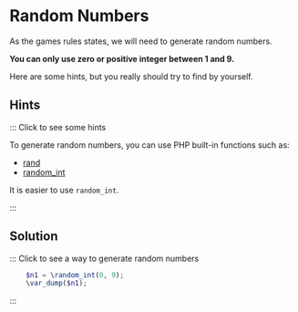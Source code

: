 # Random Numbers

As the games rules states, we will need to generate random numbers.

**You can only use zero or positive integer between 1 and 9.**  

Here are some hints, but you really should try to find by yourself.

## Hints

::: Click to see some hints

To generate random numbers, you can use PHP built-in functions such as:

- [rand](https://www.php.net/manual/fr/function.rand.php)
- [random_int](https://www.php.net/manual/fr/function.random-int.php)

It is easier to use `random_int`.

:::

## Solution

::: Click to see a way to generate random numbers

```php runnable
    $n1 = \random_int(0, 9);
    \var_dump($n1);
```

:::
